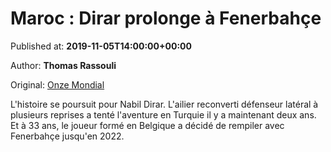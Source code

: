 
# Maroc : Dirar prolonge à Fenerbahçe

Published at: **2019-11-05T14:00:00+00:00**

Author: **Thomas Rassouli**

Original: [Onze Mondial](http://www.onzemondial.com/autres-championnats/maroc-dirar-prolonge-a-fenerbahce-201701)

L'histoire se poursuit pour Nabil Dirar. L'ailier reconverti défenseur latéral à plusieurs reprises a tenté l'aventure en Turquie il y a maintenant deux ans. Et à 33 ans, le joueur formé en Belgique a décidé de rempiler avec Fenerbahçe jusqu'en 2022.
 
